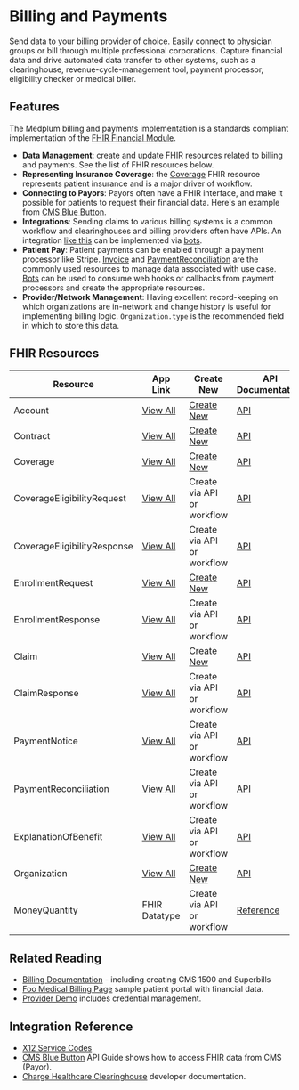 # Billing and Payments

Send data to your billing provider of choice. Easily connect to physician groups or bill through multiple professional corporations. Capture financial data and drive automated data transfer to other systems, such as a clearinghouse, revenue-cycle-management tool, payment processor, eligibility checker or medical biller.

## Features

The Medplum billing and payments implementation is a standards compliant implementation of the [FHIR Financial Module](http://www.hl7.org/fhir/financial-module.html).

- **Data Management**: create and update FHIR resources related to billing and payments. See the list of FHIR resources below.
- **Representing Insurance Coverage**: the [Coverage](/docs/api/fhir/resources/coverage) FHIR resource represents patient insurance and is a major driver of workflow.
- **Connecting to Payors**: Payors often have a FHIR interface, and make it possible for patients to request their financial data. Here's an example from [CMS Blue Button](https://bluebutton.cms.gov/developers/#try-the-api).
- **Integrations**: Sending claims to various billing systems is a common workflow and clearinghouses and billing providers often have APIs. An integration [like this](https://developers.changehealthcare.com/eligibilityandclaims/reference/processclaim) can be implemented via [bots](/docs/bots).
- **Patient Pay**: Patient payments can be enabled through a payment processor like Stripe. [Invoice](https://app.medplum.com/Invoice) and [PaymentReconciliation](https://app.medplum.com/PaymentReconciliation) are the commonly used resources to manage data associated with use case. [Bots](/docs/bots) can be used to consume web hooks or callbacks from payment processors and create the appropriate resources.
- **Provider/Network Management**: Having excellent record-keeping on which organizations are in-network and change history is useful for implementing billing logic. `Organization.type` is the recommended field in which to store this data.

## FHIR Resources

| Resource                    | App Link                                                        | Create New                                                  | API Documentation                                           |
| --------------------------- | --------------------------------------------------------------- | ----------------------------------------------------------- | ----------------------------------------------------------- |
| Account                     | [View All](https://app.medplum.com/Account)                     | [Create New](https://app.medplum.com/Account/new)           | [API](/docs/api/fhir/resources/account)                     |
| Contract                    | [View All](https://app.medplum.com/Contract)                    | [Create New](https://app.medplum.com/Contract/new)          | [API](/docs/api/fhir/resources/contract)                    |
| Coverage                    | [View All](https://app.medplum.com/Coverage)                    | [Create New](https://app.medplum.com/Coverage/new)          | [API](/docs/api/fhir/resources/coverage)                    |
| CoverageEligibilityRequest  | [View All](https://app.medplum.com/CoverageEligibilityRequest)  | Create via API or workflow                                  | [API](/docs/api/fhir/resources/coverageeligibilityrequest)  |
| CoverageEligibilityResponse | [View All](https://app.medplum.com/CoverageEligibilityResponse) | Create via API or workflow                                  | [API](/docs/api/fhir/resources/coverageeligibilityresponse) |
| EnrollmentRequest           | [View All](https://app.medplum.com/EnrollmentRequest)           | [Create New](https://app.medplum.com/EnrollmentRequest/new) | [API](/docs/api/fhir/resources/enrollmentrequest)           |
| EnrollmentResponse          | [View All](https://app.medplum.com/EnrollmentResponse)          | Create via API or workflow                                  | [API](/docs/api/fhir/resources/enrollmentresponse)          |
| Claim                       | [View All](https://app.medplum.com/Claim)                       | [Create New](https://app.medplum.com/Claim/new)             | [API](/docs/api/fhir/resources/claim)                       |
| ClaimResponse               | [View All](https://app.medplum.com/ClaimResponse)               | Create via API or workflow                                  | [API](/docs/api/fhir/resources/claimresponse)               |
| PaymentNotice               | [View All](https://app.medplum.com/PaymentNotice)               | Create via API or workflow                                  | [API](/docs/api/fhir/resources/paymentnotice)               |
| PaymentReconciliation       | [View All](https://app.medplum.com/PaymentReconciliation)       | Create via API or workflow                                  | [API](/docs/api/fhir/resources/paymentreconciliation)       |
| ExplanationOfBenefit        | [View All](https://app.medplum.com/ExplainationOfBenefit)       | Create via API or workflow                                  | [API](/docs/api/fhir/resources/explanationofbenefit)        |
| Organization                | [View All](https://app.medplum.com/Organization)                | [Create New](https://app.medplum.com/Organization/new)      | [API](/docs/api/fhir/resources/organization)                |
| MoneyQuantity               | FHIR Datatype                                                   | Create via API or workflow                                  | [Reference](/docs/api/fhir/datatypes/moneyquantity)         |

## Related Reading

- [Billing Documentation](/docs/billing) - including creating CMS 1500 and Superbills
- [Foo Medical Billing Page](https://foomedical.com/account/membership-and-billing) sample patient portal with financial data.
- [Provider Demo](https://provider.medplum.com) includes credential management.

## Integration Reference

- [X12 Service Codes](https://x12.org/codes/service-type-codes)
- [CMS Blue Button](https://bluebutton.cms.gov/developers/#try-the-api) API Guide shows how to access FHIR data from CMS (Payor).
- [Charge Healthcare Clearinghouse](https://developers.changehealthcare.com/) developer documentation.
